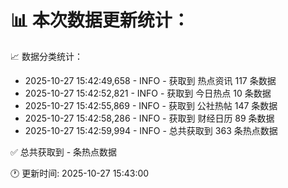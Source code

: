📊 本次数据更新统计：
==========================

📈 数据分类统计：
- 2025-10-27 15:42:49,658 - INFO - 获取到 热点资讯 117 条数据
- 2025-10-27 15:42:52,821 - INFO - 获取到 今日热点 10 条数据
- 2025-10-27 15:42:55,869 - INFO - 获取到 公社热帖 147 条数据
- 2025-10-27 15:42:58,286 - INFO - 获取到 财经日历 89 条数据
- 2025-10-27 15:42:59,994 - INFO - 总共获取到 363 条热点数据

✅ 总共获取到 - 条热点数据

🕐 更新时间: 2025-10-27 15:43:00

